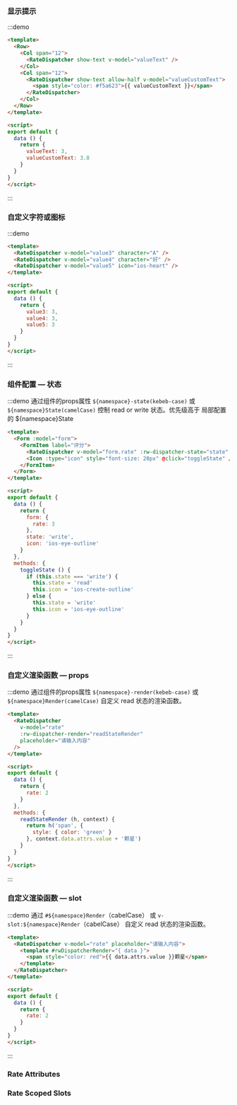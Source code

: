 ### 显示提示
:::demo
```html
<template>
  <Row>
    <Col span="12">
      <RateDispatcher show-text v-model="valueText" />
    </Col>
    <Col span="12">
      <RateDispatcher show-text allow-half v-model="valueCustomText">
        <span style="color: #f5a623">{{ valueCustomText }}</span>
      </RateDispatcher>
    </Col>
  </Row>
</template>

<script>
export default {
  data () {
    return {
      valueText: 3,
      valueCustomText: 3.8
    }
  }
}
</script>
```
:::

### 自定义字符或图标
:::demo
```html
<template>
  <RateDispatcher v-model="value3" character="A" />
  <RateDispatcher v-model="value4" character="好" />
  <RateDispatcher v-model="value5" icon="ios-heart" />
</template>

<script>
export default {
  data () {
    return {
      value3: 3,
      value4: 3,
      value5: 3
    }
  }
}
</script>
```
:::

### 组件配置 — 状态
:::demo 通过组件的props属性 `${namespace}-state(kebeb-case)` 或 `${namespace}State(camelCase)` 控制 read or write 状态。优先级高于 局部配置的 ${namespace}State
```html
<template>
  <Form :model="form">
    <FormItem label="评分">
      <RateDispatcher v-model="form.rate" :rw-dispatcher-state="state" />
      <Icon :type="icon" style="font-size: 20px" @click="toggleState" />
    </FormItem>
  </Form>
</template>

<script>
export default {
  data () {
    return {
      form: {
        rate: 3
      },
      state: 'write',
      icon: 'ios-eye-outline'
    }
  },
  methods: {
    toggleState () {
      if (this.state === 'write') {
        this.state = 'read'
        this.icon = 'ios-create-outline'
      } else {
        this.state = 'write'
        this.icon = 'ios-eye-outline'
      }
    }
  }
}
</script>
```
:::

### 自定义渲染函数 — props
:::demo 通过组件的props属性 `${namespace}-render(kebeb-case)` 或 `${namespace}Render(camelCase)` 自定义 read 状态的渲染函数。
```html
<template>
  <RateDispatcher
    v-model="rate"
    :rw-dispatcher-render="readStateRender"
    placeholder="请输入内容"
  />
</template>

<script>
export default {
  data () {
    return {
      rate: 2
    }
  },
  methods: {
    readStateRender (h, context) {
      return h('span', {
        style: { color: 'green' }
      }, context.data.attrs.value + '颗星')
    }
  }
}
</script>
```
:::

### 自定义渲染函数 — slot
:::demo 通过 `#${namespace}Render`（cabelCase） 或 `v-slot:${namespace}Render`（cabelCase） 自定义 read 状态的渲染函数。
```html
<template>
  <RateDispatcher v-model="rate" placeholder="请输入内容">
    <template #rwDispatcherRender="{ data }">
      <span style="color: red">{{ data.attrs.value }}颗星</span>
    </template>
  </RateDispatcher>
</template>

<script>
export default {
  data () {
    return {
      rate: 2
    }
  }
}
</script>
```
:::

### Rate Attributes
<iview-attributes />

### Rate Scoped Slots
<iview-scope-slot />
